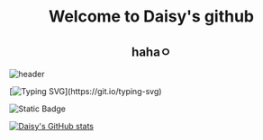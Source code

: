 <div align="center">
  <h1>Welcome to Daisy's github</h1>
  <h2>hahaㅇ</h2>
</div>

![header](https://capsule-render.vercel.app/api?type=Venom&color=auto&height=300&section=header&text=Hello%20Web&fontSize=90)

[![Typing SVG](https://readme-typing-svg.demolab.com?font=Fira+Code&weight=600&size=30&pause=1000&random=false&width=435&lines=This+is+best+site+for+development.)](https://git.io/typing-svg)

![Static Badge](https://img.shields.io/badge/build-passing-brightgreen?style=flat-square&logo=gitlab&logoColor=pink%26%20white&logoSize=5)

[![Daisy's GitHub stats](https://github-readme-stats.vercel.app/api?username=Daisy7942)](https://github.com/Daisy7942/github-readme-stats)
